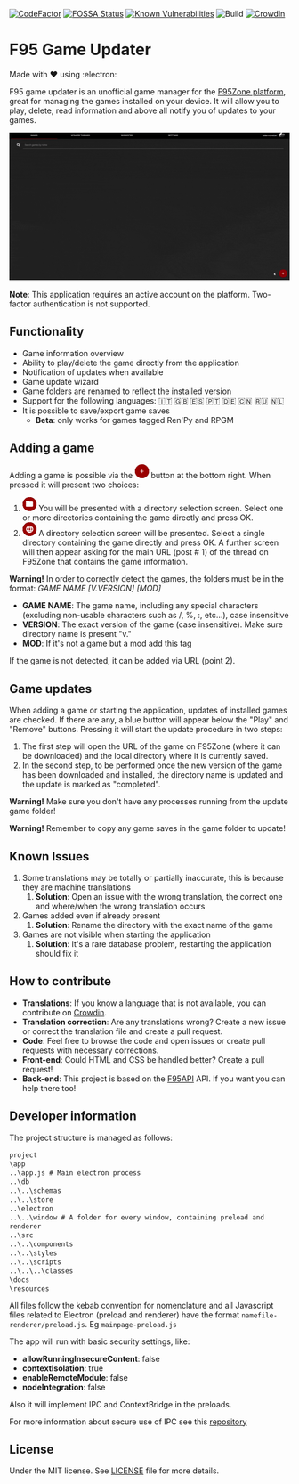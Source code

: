 [![CodeFactor](https://www.codefactor.io/repository/github/millenniumearl/yam/badge)](https://www.codefactor.io/repository/github/millenniumearl/yam)
[![FOSSA Status](https://app.fossa.com/api/projects/git%2Bgithub.com%2FMillenniumEarl%2FYAM.svg?type=shield)](https://app.fossa.com/projects/git%2Bgithub.com%2FMillenniumEarl%2FYAM?ref=badge_shield)
[![Known Vulnerabilities](https://snyk.io/test/github/MillenniumEarl/YAM/badge.svg)](https://snyk.io/test/github/MillenniumEarl/YAM)
![Build](https://github.com/MillenniumEarl/YAM/workflows/Build/badge.svg)
[![Crowdin](https://badges.crowdin.net/yam/localized.svg)](https://crowdin.com/project/yam)

# F95 Game Updater

Made with :heart: using :electron:

F95 game updater is an unofficial game manager for the [F95Zone platform](https://f95zone.to/), great for managing the games installed on your device. It will allow you to play, delete, read information and above all notify you of updates to your games.

<p align="center">
  <img src="/resources/images/github/preview.gif">
</p>

**Note**: This application requires an active account on the platform. Two-factor authentication is not supported.

## Functionality

- Game information overview
- Ability to play/delete the game directly from the application
- Notification of updates when available
- Game update wizard
- Game folders are renamed to reflect the installed version
- Support for the following languages: :it: :uk: :es: :portugal: :de: :cn: :ru: :netherlands:
- It is possible to save/export game saves
  - **Beta**: only works for games tagged Ren'Py and RPGM

## Adding a game

Adding a game is possible via the ![add_game](/resources/images/github/plus-button.png) button at the bottom right. When pressed it will present two choices:

1. ![add_from_folder](/resources/images/github/add-game-from-folder.png) You will be presented with a directory selection screen. Select one or more directories containing the game directly and press OK.
2. ![add_from_url](/resources/images/github/add-game-from-url.png) A directory selection screen will be presented. Select a single directory containing the game directly and press OK. A further screen will then appear asking for the main URL (post # 1) of the thread on F95Zone that contains the game information.

**Warning!** In order to correctly detect the games, the folders must be in the format: _GAME NAME [V.VERSION] [MOD]_

- **GAME NAME**: The game name, including any special characters (excluding non-usable characters such as /, %, :, etc...), case insensitive
- **VERSION**: The exact version of the game (case insensitive). Make sure directory name is present "v."
- **MOD**: If it's not a game but a mod add this tag

If the game is not detected, it can be added via URL (point 2).

## Game updates

When adding a game or starting the application, updates of installed games are checked. If there are any, a blue button will appear below the "Play" and "Remove" buttons. Pressing it will start the update procedure in two steps:

1. The first step will open the URL of the game on F95Zone (where it can be downloaded) and the local directory where it is currently saved.
2. In the second step, to be performed once the new version of the game has been downloaded and installed, the directory name is updated and the update is marked as "completed".

**Warning!** Make sure you don't have any processes running from the update game folder!

**Warning!** Remember to copy any game saves in the game folder to update!

## Known Issues

1. Some translations may be totally or partially inaccurate, this is because they are machine translations
   1. **Solution**: Open an issue with the wrong translation, the correct one and where/when the wrong translation occurs
2. Games added even if already present
   1. **Solution**: Rename the directory with the exact name of the game
3. Games are not visible when starting the application
   1. **Solution**: It's a rare database problem, restarting the application should fix it

## How to contribute

- **Translations**: If you know a language that is not available, you can contribute on [Crowdin](https://crwd.in/yam).
- **Translation correction**: Are any translations wrong? Create a new issue or correct the translation file and create a pull request.
- **Code**: Feel free to browse the code and open issues or create pull requests with necessary corrections.
- **Front-end**: Could HTML and CSS be handled better? Create a pull request!
- **Back-end**: This project is based on the [F95API](https://github.com/MillenniumEarl/F95API) API. If you want you can help there too!

## Developer information

The project structure is managed as follows:

```
project
\app
..\app.js # Main electron process
..\db
..\..\schemas
..\..\store
..\electron
..\..\window # A folder for every window, containing preload and renderer
..\src
..\..\components
..\..\styles
..\..\scripts
..\..\..\classes
\docs
\resources
```

All files follow the kebab convention for nomenclature and all Javascript files related to Electron (preload and renderer) have the format `namefile-renderer/preload.js`.
Eg `mainpage-preload.js`

The app will run with basic security settings, like:

- **allowRunningInsecureContent**: false
- **contextIsolation**: true
- **enableRemoteModule**: false
- **nodeIntegration**: false

Also it will implement IPC and ContextBridge in the preloads.

For more information about secure use of IPC see this [repository](https://github.com/reZach/secure-electron-template/blob/master/docs/newtoelectron.md)

## License

Under the MIT license. See [LICENSE](https://github.com/MillenniumEarl/YAM/blob/master/LICENSE) file for more details.
